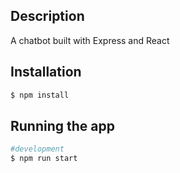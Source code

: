 ## Description

A chatbot built with Express and React

## Installation

```bash
$ npm install

```

## Running the app

```bash
#development
$ npm run start

```
